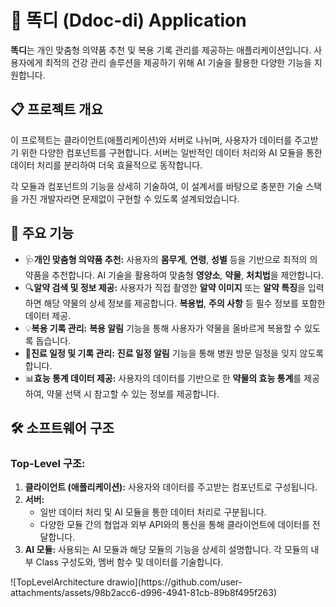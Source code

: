 <!DOCTYPE html>
<html lang="ko">
<head>
  <meta charset="UTF-8">
  <meta name="viewport" content="width=device-width, initial-scale=1.0">
</head>
<body>

<h1>💊 똑디 (Ddoc-di) Application</h1>

<p><strong>똑디</strong>는 개인 맞춤형 의약품 추천 및 복용 기록 관리를 제공하는 애플리케이션입니다. 사용자에게 최적의 건강 관리 솔루션을 제공하기 위해 AI 기술을 활용한 다양한 기능을 지원합니다.</p>

<h2>📋 프로젝트 개요</h2>
<p>이 프로젝트는 클라이언트(애플리케이션)와 서버로 나뉘며, 사용자가 데이터를 주고받기 위한 다양한 컴포넌트를 구현합니다. 서버는 일반적인 데이터 처리와 AI 모듈을 통한 데이터 처리를 분리하여 더욱 효율적으로 동작합니다.</p>
<p>각 모듈과 컴포넌트의 기능을 상세히 기술하여, 이 설계서를 바탕으로 충분한 기술 스택을 가진 개발자라면 문제없이 구현할 수 있도록 설계되었습니다.</p>

<h2>🚀 주요 기능</h2>
<ul>
  <li><span class="emoji">🩺</span><strong>개인 맞춤형 의약품 추천:</strong> 사용자의 <strong>몸무게</strong>, <strong>연령</strong>, <strong>성별</strong> 등을 기반으로 최적의 의약품을 추천합니다. AI 기술을 활용하여 맞춤형 <strong>영양소</strong>, <strong>약물</strong>, <strong>처치법</strong>을 제안합니다.</li>
  <li><span class="emoji">🔍</span><strong>알약 검색 및 정보 제공:</strong> 사용자가 직접 촬영한 <strong>알약 이미지</strong> 또는 <strong>알약 특징</strong>을 입력하면 해당 약물의 상세 정보를 제공합니다. <strong>복용법</strong>, <strong>주의 사항</strong> 등 필수 정보를 포함한 데이터 제공.</li>
  <li><span class="emoji">💡</span><strong>복용 기록 관리:</strong> <strong>복용 알림</strong> 기능을 통해 사용자가 약물을 올바르게 복용할 수 있도록 돕습니다.</li>
  <li><span class="emoji">📅</span><strong>진료 일정 및 기록 관리:</strong> <strong>진료 일정 알림</strong> 기능을 통해 병원 방문 일정을 잊지 않도록 합니다.</li>
  <li><span class="emoji">📊</span><strong>효능 통계 데이터 제공:</strong> 사용자의 데이터를 기반으로 한 <strong>약물의 효능 통계</strong>를 제공하여, 약물 선택 시 참고할 수 있는 정보를 제공합니다.</li>
</ul>

<h2>🛠 소프트웨어 구조</h2>

<h3>Top-Level 구조:</h3>
<ol>
  <li><strong>클라이언트 (애플리케이션):</strong> 사용자와 데이터를 주고받는 컴포넌트로 구성됩니다.</li>
  <li><strong>서버:</strong> 
    <ul>
      <li>일반 데이터 처리 및 AI 모듈을 통한 데이터 처리로 구분됩니다.</li>
      <li>다양한 모듈 간의 협업과 외부 API와의 통신을 통해 클라이언트에 데이터를 전달합니다.</li>
    </ul>
  </li>
  <li><strong>AI 모듈:</strong> 사용되는 AI 모듈과 해당 모듈의 기능을 상세히 설명합니다. 각 모듈의 내부 Class 구성도와, 멤버 함수 및 데이터를 기술합니다.</li>
</ol>
![TopLevelArchitecture drawio](https://github.com/user-attachments/assets/98b2acc6-d996-4941-81cb-89b8f495f263)

</body>
</html>

